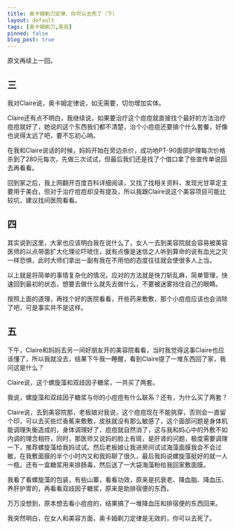 ```yaml
---
title: 奥卡姆剃刀定律，你可以去死了（下）
layout: default
tags: [奥卡姆剃刀,美容]
pinned: false
blog_post: true
---
```


原文再续上一回。

## 三

我对Claire说，奥卡姆定律说，如无需要，切勿增加实体。

Claire还有点不明白，我继续说，如果要治疗这个痘痘就直接找个最好的方法治疗痘痘就好了，她说的这个东西我们都不清楚，治个小痘痘还要搞个什么套餐，好像也说得太远了吧，要不忘初心呐。

在我和Claire说话的时候，妈妈开始在旁边杀价，成功地PT-90面部护理每次价格杀到了280元每次，先做三次试试，但最后我们还是找了个借口拿了些宣传单说回去再看看。

回到家之后，我上网翻开百度百科详细阅读，又找了找相关资料，发现光甘草定主要用于美白，但对于治疗痘痘却没有提及，所以我跟Claire说这个美容项目可能比较坑，建议找间医院看看。

## 四

其实说到这里，大家也应该明白我在说什么了，女人一去到美容院就会容易被美容医师的以点带面扩大化理论吓唬住，就有点像是迷信之人听到算命的说有血光之灾一样恐惧，此时大师们拿出一副有我在不用怕的态度往往就会使很多人上当。

以上就是将简单的事情复杂化的情况，应对的方法就是快刀斩乱麻，简单管理，快速回到最初的状态，想要去做什么就先去做什么，不要被迷雾挡住自己的眼睛。

按照上面的道理，再找个好的医院看看，开些药来敷敷，那个小痘痘应该也会消除了吧，可是事实并不是这样。

## 五

下午，Claire和妈妈去另一间好朋友开的美容院看看，当时我觉得这事Claire也应该懂了，所以我就没去，结果下午我一睡醒，看到Claire提了一堆东西回了家，我问这是什么？

Claire说，这个螺旋藻和双歧因子糖浆，一共买了两套。

我说，螺旋藻和双歧因子糖浆与你的小痘痘有什么联系？还有，为什么买了两套？

Claire说，去到美容院那，老板娘对我说，这个痘痘现在不能挑穿，否则会一直留个印，可以去买些烂香蕉来敷敷，皮肤就没有那么敏感了，这个面部问题是身体机能调理失衡造成的，身体调理好了，痘痘就自然消了，这与我和妈心中的外敷不如内调的理念相符，同时，那医师又说妈的脸上有斑，是肝肾的问题，极度需要调理一下，推荐螺旋藻给我妈试试。然后老板娘让我进房间试试海藻面膜我会不会过敏，在我敷面膜的半个小时内又和我妈聊了很久，最后我妈说螺旋藻挺好的就一人一瓶，还有一盒糖浆用来排肠毒，然后送了一大袋海藻粉给我回家敷面膜。

我看了看螺旋藻的包装，有些山寨，看看功效，原来是抗衰老、降血脂、降血压、养肝护胃的，再看看双歧因子糖浆，原来是助排宿便的东西。

万万没想到，原本想去看小痘痘的，结果搞了一堆降血压和排宿便的东西回来。

我突然明白，在女人和美容方面，奥卡姆剃刀定律是无效的，你可以去死了。


